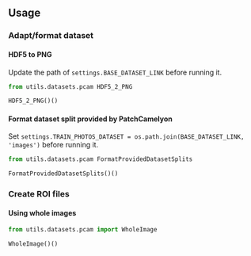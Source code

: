 ## Usage

### Adapt/format dataset

#### HDF5 to PNG

Update the path of `settings.BASE_DATASET_LINK` before running it.

``` python
from utils.datasets.pcam HDF5_2_PNG

HDF5_2_PNG()()
```


#### Format dataset split provided by PatchCamelyon

Set `settings.TRAIN_PHOTOS_DATASET = os.path.join(BASE_DATASET_LINK, 'images')` before running it.

``` python
from utils.datasets.pcam FormatProvidedDatasetSplits

FormatProvidedDatasetSplits()()
```


### Create ROI files
#### Using whole images
```python
from utils.datasets.pcam import WholeImage

WholeImage()()
```
